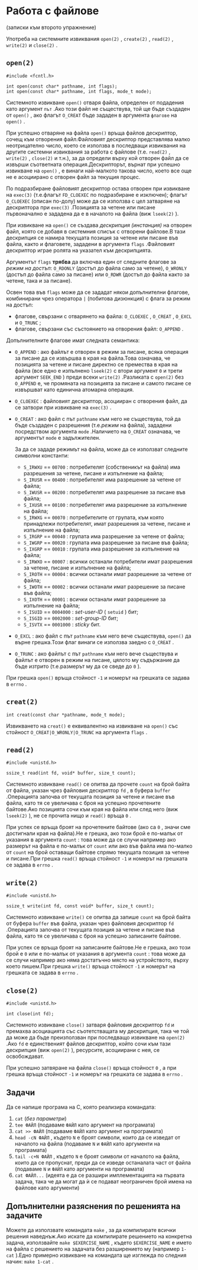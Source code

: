 # Работа с файлове
(записки към второто упражнение)

Употреба на системните извиквания `open(2)` , `create(2)` , `read(2)` , `write(2)` и `close(2)` .

## `open(2)` 

    #include <fcntl.h>

    int open(const char* pathname, int flags);
    int open(const char* pathname, int flags, mode_t mode);

Системното извикване `open()` отваря файла, определен от подадения като аргумент `път` .Ако този файл не съществува, той ще бъде създаден от `open()` , ако флагът `O_CREAT` бъде зададен в аргумента `флагове` на `open()` .

При успешно отваряне на файла `open()` връща файлов дескриптор, сочещ към отворения файл.Файловият дескриптор представлява малко неотрицателно число, което се използва в последващи извиквания на другите системни извиквания за работа с файлове (т.е. `read(2)` , `write(2)` , `close(2)` и т.н.), за да определи върху кой отворен файл да се извърши съответната операция.Дескрипторът, върнат при успешно извикване на `open()` , е винаги най-малкото такова число, което все още не е асоциирано с отворен файл за текущия процес.

По подразбиране файловият дескриптор остава отворен при извикване на `exec(3)` (т.е.флагът `FD_CLOEXEC` по подразбиране е изключен); флагът `O_CLOEXEC` (описан по-долу) може да се използва с цел затваряне на дескриптора при `exec(3)` .Позицията за четене или писане първоначално е зададена да е в началото на файла (виж `lseek(2)` ).

При извикване на `open()` се създава *дескрипция (инстанция)* на отворен файл, която се добавя в системния списък с отворени файлове.В тази дескрипция се намира текущата позиция за четене или писане във файла, както и флаговете, зададени в аргумента `flags` .Файловият дескриптор играе ролята на указател към дескрипцията.

Аргументът `flags` **трябва** да включва един от следните флагове за *режим на достъп*: `O_RDONLY` (достъп до файла само за четене), `O_WRONLY` (достъп до файла само за писане) или `O_RDWR` (достъп до файла както за четене, така и за писане).

Освен това във `flags` може да се зададат някои допълнителни флагове, комбинирани чрез оператора `|` (побитова дизюнкция) с флага за режим на достъп:

* флагове, свързани с отварянето на файла: `O_CLOEXEC` , `O_CREAT` , `O_EXCL` и `O_TRUNC` ; 
* флагове, свързани със състоянието на отворения файл: `O_APPEND` .

Допълнителните флагове имат следната семантика:

* `O_APPEND` : ако файлът е отворен в режим за писане, всяка операция за писане да се извършва в края на файла.Това означава, че позицията за четене и писане директно се премества в края на файла (все едно е изпълнено `lseek(2)` с втори аргумент `0` и трети аргумент `SEEK_END` ) преди всеки `write(2)` .Разликата с `open(2)` без `O_APPEND` е, че промяната на позицията за писане и самото писане се извършват като единична атомарна операция.

* `O_CLOEXEC` : файловият дескриптор, асоцииран с отворения файл, да се затвори при извикване на `exec(3)` .

* `O_CREAT` : ако файл с път `pathname` към него не съществува, той да бъде създаден с разрешения (т.е.*режим* на файла), зададени посредством аргумента `mode` .Наличието на `O_CREAT` означава, че аргументът `mode` е задължителен.

    За да се зададе режимът на файла, може да се използват следните символни константи:

    - `S_IRWXU` == `00700` : потребителят (собственикът на файла) има разрешения за четене, писане и изпълнение на файла;
    - `S_IRUSR` == `00400` : потребителят има разрешение за четене от файла;
    - `S_IWUSR` == `00200` : потребителят има разрешение за писане във файла;
    - `S_IXUSR` == `00100` : потребителят има разрешение за изпълнение на файла;
    - `S_IRWXG` == `00070` : потребителите от групата, към която принадлежи потребителят, имат разрешения за четене, писане и изпълнение на файла;
    - `S_IRGRP` == `00040` : групата има разрешение за четене от файла;
    - `S_IWGRP` == `00020` : групата има разрешение за писане във файла;
    - `S_IXGRP` == `00010` : групата има разрешение за изпълнение на файла;
    - `S_IRWXO` == `00007` : всички останали потребители имат разрешения за четене, писане и изпълнение на файла;
    - `S_IROTH` == `00004` : всички останали имат разрешение за четене от файла;
    - `S_IWOTH` == `00002` : всички останали имат разрешение за писане във файла;
    - `S_IXOTH` == `00001` : всички останали имат разрешение за изпълнение на файла;
    - `S_ISUID` == `0004000` : *set-user-ID* ( `setuid` ) бит;
    - `S_ISGID` == `0002000` : *set-group-ID* бит;
    - `S_ISVTX` == `0001000` : *sticky* бит.

* `O_EXCL` : ако файл с път `pathname` към него вече съществува, `open()` да върне грешка.Този флаг винаги се използва заедно с `O_CREAT` .

* `O_TRUNC` : ако файлът с път `pathname` към него вече съществува и файлът е отворен в режим на писане, цялото му съдържание да бъде изтрито (т.е.размерът му да се сведе до `0` ).

При грешка `open()` връща стойност `-1` и номерът на грешката се задава в `errno` .

## `creat(2)` 

    int creat(const char *pathname, mode_t mode);

Извикването на `creat()` е еквивалентно на извикване на `open()` със стойност `O_CREAT|O_WRONLY|O_TRUNC` на аргумента `flags` .

## `read(2)` 

    #include <unistd.h>

    ssize_t read(int fd, void* buffer, size_t count); 

Системното извикване `read()` се опитва да прочете `count` на брой байта от файла, указан чрез файловия дескриптор `fd` , в буфера `buffer` .Операцията започва от текущата позиция за четене и писане във файла, като тя се увеличава с броя на успешно прочетените байтове.Ако позицията сочи към края на файла или след него (виж `lseek(2)` ), не се прочита нищо и `read()` връща `0` .

При успех се връща броят на прочетените байтове (ако са `0` , значи сме достигнали края на файла).Не е грешка, ако този брой е по-малък от указания в аргумента `count` : това може да се случи например ако размерът на файла е по-малък от `count` или ако във файла има по-малко от `count` на брой оставащи байтове спрямо текущата позиция за четене и писане.При грешка `read()` връща стойност `-1` и номерът на грешката се задава в `errno` .

## `write(2)` 

    #include <unistd.h>

    ssize_t write(int fd, const void* buffer, size_t count); 

Системното извикване `write()` се опитва да запише `count` на брой байта от буфера `buffer` във файла, указан чрез файловия дескриптор `fd` .Операцията започва от текущата позиция за четене и писане във файла, като тя се увеличава с броя на успешно записаните байтове.

При успех се връща броят на записаните байтове.Не е грешка, ако този брой е `0` или е по-малък от указания в аргумента `count` : това може да се случи например ако няма достатъчно място на устройството, върху което пишем.При грешка `write()` връща стойност `-1` и номерът на грешката се задава в `errno` .

## `close(2)` 

    #include <unistd.h>

    int close(int fd);

Системното извикване `close()` затваря файловия дескриптор `fd` и премахва асоциацията със съотетстващата му дескрипция, така че той да може да бъде преизползван при последващо извикване на `open(2)` .Ако `fd` е единственият файлов дескриптор, който сочи към тази дескрипция (виж `open(2)` ), ресурсите, асоциирани с нея, се освобождават.

При успешно затвяране на файла `close()` връща стойност `0` , а при грешка връща стойност `-1` и номерът на грешката се задава в `errno` .

## Задачи

Да се напише програма на C, която реализира командата:

1. `cat` (*без параметри*)
2. `tee ФАЙЛ` (подаваме `ФАЙЛ` като аргумент на програмата)
3. `cat >> ФАЙЛ` (подаваме `ФАЙЛ` като аргумент на програмата)
4. `head -cN ФАЙЛ` , където `N` е броят символи, които да се изведат от началото на файла (подаваме `N` и `ФАЙЛ` като аргументи на програмата)
5. `tail -c+N ФАЙЛ` , където `N` е броят символи от началото на файла, които да се пропуснат, преди да се изведе останалата част от файла (подаваме `N` и `ФАЙЛ` като аргументи на програмата)
6. `cat ФАЙЛ...` (идеята е да се разшири имплементацията на първата задача, така че да могат да ѝ се подават неограничен брой имена на файлове като аргументи)

## Допълнителни разяснения по решенията на задачите

Можете да използвате командата `make` , за да компилирате всички решения наведнъж.Ако искате да компилирате решението на конкретна задача, използвайте `make $EXERCISE_NAME` , където `$EXERCISE_NAME` е името на файла с решението на задачата без разширението му (например `1-cat` ).Едно примерно извикване на командата ще изглежда по следния начин: `make 1-cat` .

